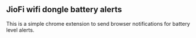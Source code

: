 ## JioFi wifi dongle battery alerts
This is a simple chrome extension to send browser notifications for battery level alerts.
 
